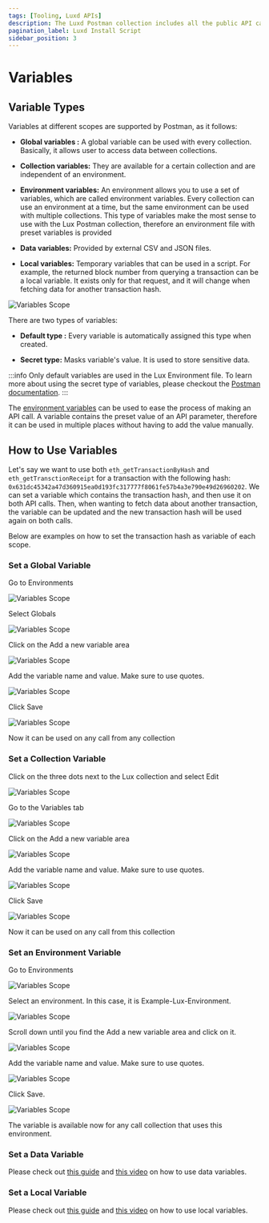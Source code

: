 ```yaml
---
tags: [Tooling, Luxd APIs]
description: The Luxd Postman collection includes all the public API calls that are available on Luxd instance, allowing you to quickly issue commands to your node and see the response, without having to copy and paste long and complicated `curl` commands.
pagination_label: Luxd Install Script
sidebar_position: 3
---
```


# Variables

## Variable Types

Variables at different scopes are supported by Postman,
as it follows:

* **Global variables :** A global variable can be used with every collection. Basically,
it allows user to access data between collections. 

* **Collection variables:** They are available for a certain collection
 and are independent of an environment.

* **Environment variables:** An environment allows you to use a set of variables,
which are called environment variables.
Every collection can use an environment at a time,
but the same environment can be used with multiple collections.
This type of variables make the most sense to use with
the Lux Postman collection,
therefore an environment file with preset variables is provided

* **Data variables:** Provided by external CSV and JSON files.

* **Local variables:** Temporary variables that can be used in a script. 
For example, the returned block number from querying a transaction
can be a local variable. It exists only for that request,
and it will change when fetching data for another transaction
hash.

![Variables Scope](/img/postman/postman-9-variables.png)

There are two types of variables:

* **Default type :** Every variable is automatically assigned this type when created.

* **Secret type:** Masks variable's value. It is used to store sensitive data. 

:::info
Only default variables are used in the Lux Environment file. To learn more about 
using the secret type of variables, please checkout the
[Postman documentation](https://learning.postman.com/docs/sending-requests/variables/#variable-types).
:::



The [environment variables](../luxd-postman-collection/setup#environment-import) can be 
used to ease the process of making an API call. A variable contains the preset value of an API
parameter, therefore it can be used in multiple places without having to add the value manually. 

## How to Use Variables

Let's say we want to use both `eth_getTransactionByHash` and `eth_getTransctionReceipt` for a
transaction with the following hash: `0x631dc45342a47d360915ea0d193fc317777f8061fe57b4a3e790e49d26960202`.
We can set a variable which contains the transaction hash, and then use it on both API calls.
Then, when wanting to fetch data about another transaction, the variable can be updated and
the new transaction hash will be used again on both calls.

Below are examples on how to set the transaction hash as variable of each scope.

### Set a Global Variable

Go to Environments

![Variables Scope](/img/postman/postman-10-set-global-var.png)

<!-- vale off -->

Select Globals

<!-- vale on -->

![Variables Scope](/img/postman/postman-11-set-global-var.png)

Click on the Add a new variable area

![Variables Scope](/img/postman/postman-12-set-global-var.png)

Add the variable name and value. Make sure to use quotes.

![Variables Scope](/img/postman/postman-13-set-global-var.png)

Click Save

![Variables Scope](/img/postman/postman-14-set-global-var.png)

Now it can be used on any call from any collection



### Set a Collection Variable

Click on the three dots next to the Lux collection and select Edit

![Variables Scope](/img/postman/postman-15-set-collection-var.png)

Go to the Variables tab

![Variables Scope](/img/postman/postman-16-set-collection-var.png)

Click on the Add a new variable area

![Variables Scope](/img/postman/postman-17-set-collection-var.png)

Add the variable name and value. Make sure to use quotes.

![Variables Scope](/img/postman/postman-18-set-collection-var.png)

Click Save

![Variables Scope](/img/postman/postman-19-set-collection-var.png)

Now it can be used on any call from this collection




<!-- vale off -->

### Set an Environment Variable

<!-- vale on -->

Go to Environments

![Variables Scope](/img/postman/postman-10-set-global-var.png)


Select an environment. In this case, it is Example-Lux-Environment.

![Variables Scope](/img/postman/postman-20-set-env-var.png)

Scroll down until you find the Add a new variable area and click on it.

![Variables Scope](/img/postman/postman-21-set-env-var.png)

Add the variable name and value. Make sure to use quotes.

![Variables Scope](/img/postman/postman-22-set-env-var.png)

Click Save.

![Variables Scope](/img/postman/postman-23-set-env-var.png)

The variable is available now for any call collection that uses this environment.


### Set a Data Variable

Please check out [this guide](https://www.softwaretestinghelp.com/postman-variables/#5_Data)
and [this video](https://www.youtube.com/watch?v=9wl_UQtRLw4) on how to use data variables.

### Set a Local Variable

Please check out [this guide](https://www.softwaretestinghelp.com/postman-variables/#4_Local)
and [this video](https://www.youtube.com/watch?v=gOF7Oc0sXmE) on how to use local variables.














